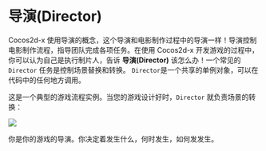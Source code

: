 # 导演(Director)

Cocos2d-x 使用导演的概念，这个导演和电影制作过程中的导演一样！导演控制电影制作流程，指导团队完成各项任务。在使用 Cocos2d-x 开发游戏的过程中，你可以认为自己是执行制片人，告诉 __导演(Director)__ 该怎么办！一个常见的 `Director` 任务是控制场景替换和转换。 `Director`是一个共享的单例对象，可以在代码中的任何地方调用。

这是一个典型的游戏流程实例。当您的游戏设计好时，`Director` 就负责场景的转换：

![](../../en/basic_concepts/basic_concepts-img/scenes.png "")

你是你的游戏的导演。你决定着发生什么，何时发生，如何发发生。
